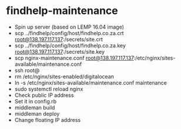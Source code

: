 # findhelp-maintenance

* Spin up server (based on LEMP 16.04 image)
* scp ../findhelp/config/host/findhelp.co.za.crt root@138.197.117.137:/secrets/site.crt
* scp ../findhelp/config/host/findhelp.co.za.key root@138.197.117.137:/secrets/site.key
* scp nginx-maintenance.conf root@138.197.117.137:/etc/nginx/sites-available/maintenance.conf
* ssh root@
* rm /etc/nginx/sites-enabled/digitalocean
* ln -s /etc/nginx/sites-available/maintenance.conf maintenance
* sudo systemctl reload nginx
* Check public IP address
* Set it in config.rb
* middleman build
* middleman deploy
* Change floating IP address
